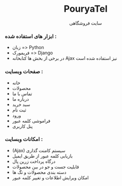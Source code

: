 <h1 align=center>PouryaTel</h1>
<p align=center>سایت فروشگاهی</p>
<h3>ابزار های استفاده شده :</h3>
<ul>
  <li>زبان => Python</li>
  <li>فریمورک => Django</li>
  <li>در برخی از بخش ها کتابخانه Ajax نیز استفاده شده است</li>
</ul>

<h3>صفحات وبسایت : </h3>

<ul>
    <li>خانه</li>
    <li>محصولات</li>
    <li>تماس با ما</li>
    <li>درباره ما</li>
    <li>سبد خرید</li>
    <li>ثبت نام</li>
    <li>ورود</li>
    <li>فراموشی کلمه عبور</li>
    <li>پنل کاربری</li>
</ul>

<h3>امکانات وبسایت : </h3>
<ul>
    <li>(Ajax) سیستم کامنت گذاری</li>
    <li>بازیابی کلمه عبور از طریق ایمیل</li>
    <li>درگاه پرداخت زرین پال</li>
    <li>قابلیت جست و جو در بین محصولات</li>
    <li>دسته بندی محصولات و تگ ها</li>
    <li>امکان ویرایش اطلاعات و تغییر کلمه عبور</li>
</ul>